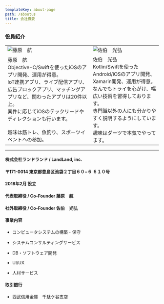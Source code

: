 ```yaml
---
templateKey: about-page
path: /aboutus
title: 会社概要
---
```


### 役員紹介
|||
|---|---|
|![藤原　航](img/wataru.fujiwara.png)|![佐伯　光弘](img/saeki_lgtm.png)|
|藤原　航<br>Objective-C/Swiftを使ったiOSのアプリ開発、運用が得意。<br>IoT連携アプリ、ライブ配信アプリ、広告ブロックアプリ、マッチングアプリなど、関わったアプリは20件以上。<br>案件に応じてiOSのテックリードやディレクションも行います。<br><br>趣味は筋トレ、魚釣り、スポーツイベントへの参加。|佐伯　光弘<br>Kotlin/Swiftを使ったAndroid/iOSのアプリ開発、Xamarin開発、運用が得意。<br>なんでもトライを心がけ、幅広い技術を習得しております。<br>専門職以外の人にも分かりやすく説明するようにしています。<br>趣味はダーツで本気でやってます。|

- - -

#### 株式会社ランドランド / LandLand, inc.
#### 〒171-0014 東京都豊島区池袋２丁目６０−６ ６１０号
#### 2018年2月 設立
#### 代表取締役 / Co-Founder	藤原　航
#### 社外取締役 / Co-Founder	佐伯　光弘
#### 事業内容
- コンピュータシステムの構築・保守

- システムコンサルティングサービス

- DB・ソフトウェア開発

- UI/UX

- 人材サービス

#### 取引銀行
- 西武信用金庫　千駄ケ谷支店
